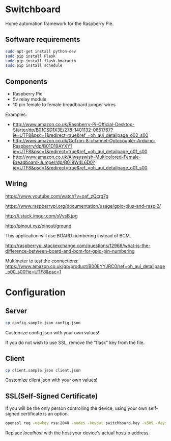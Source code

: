 # Switchboard

Home automation framework for the Raspberry Pie.

## Software requirements

```bash
sudo apt-get install python-dev
sudo pip install Flask
sudo pip install flask-hmacauth
sudo pip install schedule
```

## Components

 * Raspberry Pie
 * 5v relay module
 * 10 pin female to female breadboard jumper wires

Examples:
 * http://www.amazon.co.uk/Raspberry-Pi-Official-Desktop-Starter/dp/B01CSD1X3E/278-1401132-0851767?ie=UTF8&psc=1&redirect=true&ref_=oh_aui_detailpage_o02_s00
 * http://www.amazon.co.uk/GoTron-8-channel-Optocoupler-Arduino-Raspberry/dp/B01D19AYXY?ie=UTF8&psc=1&redirect=true&ref_=oh_aui_detailpage_o01_s00
 * http://www.amazon.co.uk/Alwayswish-Multicolored-Female-Breadboard-Jumper/dp/B018W4L6D0?ie=UTF8&psc=1&redirect=true&ref_=oh_aui_detailpage_o01_s00

## Wiring

https://www.youtube.com/watch?v=oaf_zQcrg7g

https://www.raspberrypi.org/documentation/usage/gpio-plus-and-raspi2/

http://i.stack.imgur.com/sVvsB.jpg

http://pinout.xyz/pinout/ground

This application will use BOARD numbering instead of BCM.

http://raspberrypi.stackexchange.com/questions/12966/what-is-the-difference-between-board-and-bcm-for-gpio-pin-numbering

Multimeter to test the connections: https://www.amazon.co.uk/gp/product/B00EYYJRC0/ref=oh_aui_detailpage_o00_s00?ie=UTF8&psc=1

# Configuration

## Server

```bash
cp config.sample.json config.json
```

Customize config.json with your own values!

If you do not wish to use SSL, remove the "flask" key from the file.

## Client

```bash
cp client.sample.json client.json
```

Customize client.json with your own values!

## SSL(Self-Signed Certificate)

If you will be the only person controlling the device, using your own self-signed certificate is an option.

```bash
openssl req -newkey rsa:2048 -nodes -keyout switchboard.key -x509 -days 3650 -out switchboard.crt -subj /CN=localhost
```

Replace *localhost* with the host your device's actual host/ip address.